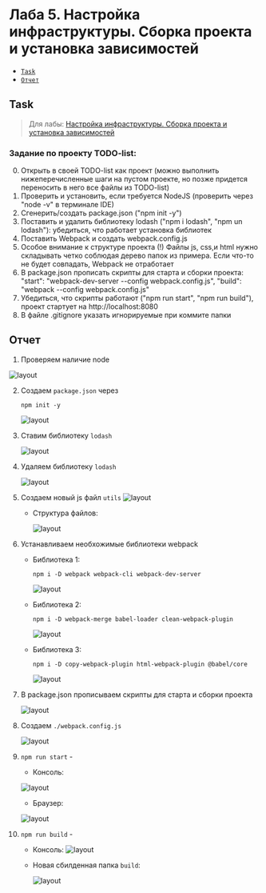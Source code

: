 # Лаба 5. Настройка инфраструктуры. Сборка проекта и установка зависимостей
- [`Task`](#task)
- [`Отчет`](#отчет)
## Task
> Для лабы: <a href="https://github.com/goryachkinama/web-lectures/blob/main/src/lab_7_webpack.md">Настройка инфраструктуры. Сборка проекта и установка зависимостей</a>

### Задание по проекту TODO-list:

0. Открыть в своей TODO-list как проект (можно выполнить нижеперечисленные шаги на пустом проекте, но позже придется переносить в него все файлы из TODO-list)
1. Проверить и установить, если требуется NodeJS (проверить через "node -v" в терминале IDE)
2. Сгенерить/создать package.json ("npm init -y")
3. Поставить и удалить библиотеку lodash ("npm i lodash", "npm un lodash"): убедиться, что работает установка библиотек
4. Поставить Webpack и создать webpack.config.js
5. Особое внимание к структуре проекта (!) Файлы js, css,и html нужно складывать четко соблюдая дерево папок из примера.
   Если что-то не будет совпадать, Webpack не отработает
7. В package.json прописать скрипты для старта и сборки проекта:
  "start": "webpack-dev-server --config webpack.config.js",
  "build": "webpack --config webpack.config.js"
8. Убедиться, что скрипты работают ("npm run start", "npm run build"), проект стартует на http://localhost:8080
9. В файле .gitignore указать игнорируемые при коммите папки

## Отчет

1. Проверяем наличие node

 ![layout](./resources/node%20ver.PNG) 

2. Создаем `package.json` через 
    ```
    npm init -y
    ```
     ![layout](./resources/npm%20init.PNG)

3. Ставим библиотеку `lodash`

   ![layout](./resources/lodash.PNG)    

4. Удаляем библиотеку `lodash`

   ![layout](./resources/un%20lodash.PNG)

5. Создаем новый js файл `utils` 
    ![layout](./resources/new%20js.PNG)

    *  Структура файлов:

        ![layout](./resources/struct.PNG)

6. Устанавливаем необхожимые библиотеки webpack
    * Библиотека 1:
        ```
        npm i -D webpack webpack-cli webpack-dev-server
        ```

        ![layout](./resources/bib%201.PNG)

     * Библиотека 2:
        ```
        npm i -D webpack-merge babel-loader clean-webpack-plugin
        ```

        ![layout](./resources/bib%202.PNG)
    
     * Библиотека 3:
        ```
        npm i -D copy-webpack-plugin html-webpack-plugin @babel/core
        ```

        ![layout](./resources/bib%203.PNG)

7. В package.json прописываем скрипты для старта и сборки проекта

     ![layout](./resources/package%20json%20update.PNG)

8. Создаем `./webpack.config.js`

     ![layout](./resources/webpack.PNG)

9. `npm run start` -
    * Консоль:

     ![layout](./resources/%D0%BF%D0%BE%D0%B4%D0%BD%D1%8F%D0%BB%D0%B8.PNG)

    * Браузер:

     ![layout](./resources/%D0%B1%D1%80%D0%B0%D1%83%D0%B7%D0%B5%D1%80.PNG)  

10. `npm run build` -
    * Консоль:
     ![layout](./resources/build.PNG)

    * Новая сбилденная папка `build`:

        ![layout](./resources/new%20final.PNG)  
